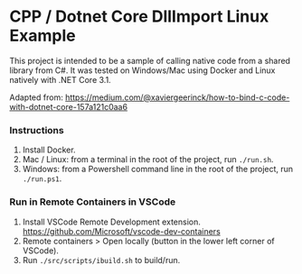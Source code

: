 # CPP / Dotnet Core DllImport Linux Example

This project is intended to be a sample of calling native code from a shared library
from C#. It was tested on Windows/Mac using Docker and Linux natively with .NET Core 3.1.

Adapted from: https://medium.com/@xaviergeerinck/how-to-bind-c-code-with-dotnet-core-157a121c0aa6

### Instructions

1. Install Docker.
2. Mac / Linux: from a terminal in the root of the project, run `./run.sh`.
3. Windows: from a Powershell command line in the root of the project, run `./run.ps1`.

### Run in Remote Containers in VSCode

1. Install VSCode Remote Development extension. https://github.com/Microsoft/vscode-dev-containers
2. Remote containers > Open locally (button in the lower left corner of VSCode).
3. Run `./src/scripts/ibuild.sh` to build/run.
